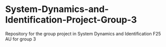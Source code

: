 # System-Dynamics-and-Identification-Project-Group-3
Repository for the group project in System Dynamics and Identification F25 AU for group 3
